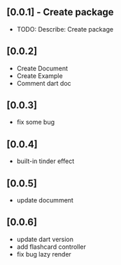 ## [0.0.1] - Create package

* TODO: Describe: Create package

## [0.0.2]
* Create Document
* Create Example
* Comment dart doc

## [0.0.3]
* fix some bug

## [0.0.4]
* built-in tinder effect

## [0.0.5]
* update documment

## [0.0.6]
* update dart version 
* add flashcard controller 
* fix bug lazy render



